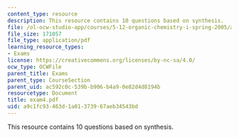 ```yaml
---
content_type: resource
description: This resource contains 10 questions based on synthesis.
file: /ol-ocw-studio-app/courses/5-12-organic-chemistry-i-spring-2005/a9c1fc93463d1a01373967aeb34543bd_exam4.pdf
file_size: 171057
file_type: application/pdf
learning_resource_types:
- Exams
license: https://creativecommons.org/licenses/by-nc-sa/4.0/
ocw_type: OCWFile
parent_title: Exams
parent_type: CourseSection
parent_uid: ac592c0c-539b-b906-b4a9-0e82d4d8194b
resourcetype: Document
title: exam4.pdf
uid: a9c1fc93-463d-1a01-3739-67aeb34543bd
---
```

This resource contains 10 questions based on synthesis.